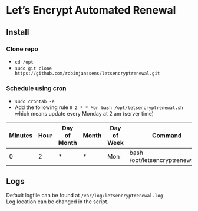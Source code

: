 # Let’s Encrypt Automated Renewal

## Install

### Clone repo
- `cd /opt`<br>
- `sudo git clone https://github.com/robinjanssens/letsencryptrenewal.git`

### Schedule using cron
- `sudo crontab -e`<br>
- Add the following rule `0 2 * * Mon bash /opt/letsencryptrenewal.sh`<br>
  which means update every Monday at 2 am (server time)

| Minutes | Hour | Day of Month | Month | Day of Week | Command |
| ------- | ---- | ------------ | ----- | ----------- | ------- |
| 0       | 2    | *            | *     | Mon         | bash /opt/letsencryptrenewal.sh |

## Logs
Default logfile can be found at `/var/log/letsencryptrenewal.log`<br>
Log location can be changed in the script.
